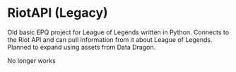 # RiotAPI (Legacy)
 Old basic EPQ project for League of Legends written in Python. 
 Connects to the Riot API and can pull information from it about League of Legends. 
 Planned to expand using assets from Data Dragon.

No longer works
